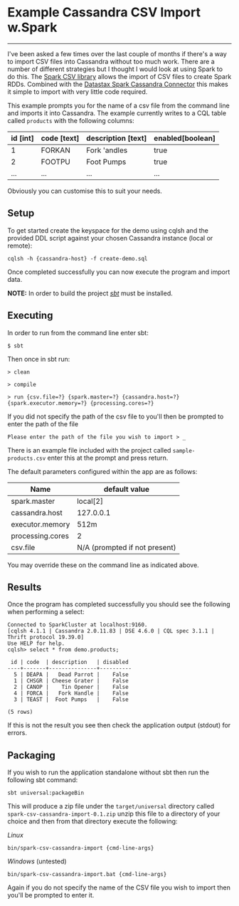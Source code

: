 # Example Cassandra CSV Import w.Spark

----

I've been asked a few times over the last couple of months if there's a way to import CSV files into Cassandra without too much work. There are a number of different strategies but I thought I would look at using Spark to do this.
The [Spark CSV library](https://github.com/databricks/spark-csv) allows the import of CSV files to create Spark RDDs. Combined with the [Datastax Spark Cassandra Connector](https://github.com/datastax/spark-cassandra-connector) this makes it simple to import with very little code required.


This example prompts you for the name of a csv file from the command line and imports it into Cassandra. The example currently writes to a CQL table called `products` with the following columns:

| id [int]   | code [text]  | description [text]       | enabled[boolean] |
| ---------- | :---------- | :--------------- | :------ |
| 1          | FORKAN      | Fork 'andles     | true    |
| 2          | FOOTPU      | Foot Pumps       | true    |
| ...        | ...         | ...              | ...

Obviously you can customise this to suit your needs.

## Setup

To get started create the keyspace for the demo using cqlsh and the provided DDL script against your chosen Cassandra instance (local or remote):

    cqlsh -h {cassandra-host} -f create-demo.sql
    
Once completed successfully you can now execute the program and import data.

**NOTE:** In order to build the project [_sbt_](http://www.scala-sbt.org/) must be installed. 

## Executing
In order to run from the command line enter sbt: 

	$ sbt
   
   
Then once in sbt run:

	> clean
   
   	> compile
   
   	> run {csv.file=?} {spark.master=?} {cassandra.host=?} {spark.executor.memory=?} {processing.cores=?}
  	
   	
If you did not specify the path of the csv file to you'll then be prompted to enter the path of the file
    
    Please enter the path of the file you wish to import > _
    
There is an example file included with the project called `sample-products.csv` enter this at the prompt and press return.

The default parameters configured within the app are as follows:

| Name         | default value |
| ------------ | ------------- |
| spark.master | local[2] |
| cassandra.host | 127.0.0.1 |
| executor.memory | 512m |
| processing.cores | 2 |
| csv.file | N/A (prompted if not present) |

You may override these on the command line as indicated above.

## Results
Once the program has completed successfully you should see the following when performing a select:

    Connected to SparkCluster at localhost:9160.
    [cqlsh 4.1.1 | Cassandra 2.0.11.83 | DSE 4.6.0 | CQL spec 3.1.1 | Thrift protocol 19.39.0]
    Use HELP for help.
    cqlsh> select * from demo.products;
    
     id | code  | description   | disabled
    ----+-------+---------------+----------
      5 | DEAPA |   Dead Parrot |    False
      1 | CHSGR | Cheese Grater |    False
      2 | CANOP |    Tin Opener |    False
      4 | FORCA |   Fork Handle |    False
      3 | TEAST |  Foot Pumps   |    False

    (5 rows)

If this is not the result you see then check the application output (stdout) for errors.

## Packaging

If you wish to run the application standalone without sbt then run the following sbt command:

    sbt universal:packageBin
    
This will produce a zip file under the `target/universal` directory called `spark-csv-cassandra-import-0.1.zip` unzip this file to
a directory of your choice and then from that directory execute the following:

_Linux_

    bin/spark-csv-cassandra-import {cmd-line-args}
    
_Windows_ (untested)

    bin/spark-csv-cassandra-import.bat {cmd-line-args}

Again if you do not specify the name of the CSV file you wish to import then you'll be prompted to enter it.
